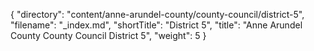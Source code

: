 {
  "directory": "content/anne-arundel-county/county-council/district-5",
  "filename": "_index.md",
  "shortTitle": "District 5",
  "title": "Anne Arundel County County Council District 5",
  "weight": 5
}
